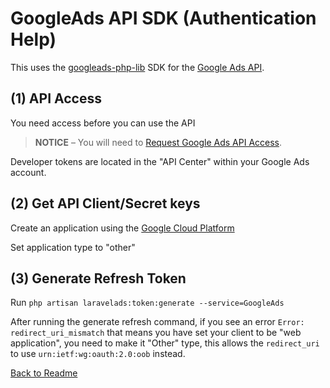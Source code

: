 # GoogleAds API SDK (Authentication Help)

This uses the [googleads-php-lib](https://github.com/googleads/googleads-php-lib) SDK for the [Google Ads API](https://developers.google.com/adwords/api/docs/guides/start).

## (1) API Access

You need access before you can use the API

> **NOTICE** – You will need to [Request Google Ads API Access](https://services.google.com/fb/forms/newtoken/).

Developer tokens are located in the "API Center" within your Google Ads account.

## (2) Get API Client/Secret keys

Create an application using the [Google Cloud Platform](https://console.cloud.google.com)

Set application type to "other"

## (3) Generate Refresh Token

Run `php artisan laravelads:token:generate --service=GoogleAds`

After running the generate refresh command, if you see an error `Error: redirect_uri_mismatch` that means you have set your client to be "web application", you need to make it "Other" type, this allows the `redirect_uri` to use `urn:ietf:wg:oauth:2.0:oob` instead.

[Back to Readme](README.md)
